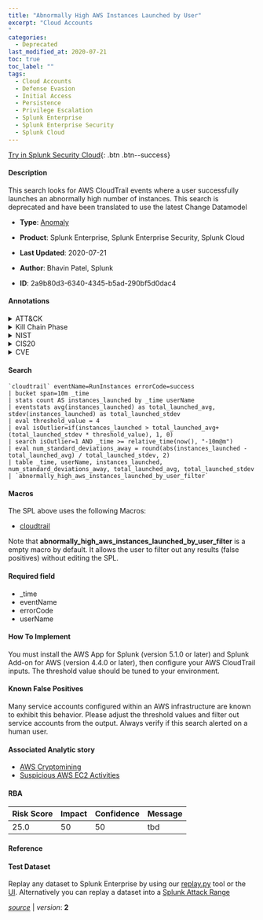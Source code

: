 ```yaml
---
title: "Abnormally High AWS Instances Launched by User"
excerpt: "Cloud Accounts
"
categories:
  - Deprecated
last_modified_at: 2020-07-21
toc: true
toc_label: ""
tags:
  - Cloud Accounts
  - Defense Evasion
  - Initial Access
  - Persistence
  - Privilege Escalation
  - Splunk Enterprise
  - Splunk Enterprise Security
  - Splunk Cloud
---
```




[Try in Splunk Security Cloud](https://www.splunk.com/en_us/products/cyber-security.html){: .btn .btn--success}

#### Description

This search looks for AWS CloudTrail events where a user successfully launches an abnormally high number of instances. This search is deprecated and have been translated to use the latest Change Datamodel

- **Type**: [Anomaly](https://github.com/splunk/security_content/wiki/Detection-Analytic-Types)
- **Product**: Splunk Enterprise, Splunk Enterprise Security, Splunk Cloud

- **Last Updated**: 2020-07-21
- **Author**: Bhavin Patel, Splunk
- **ID**: 2a9b80d3-6340-4345-b5ad-290bf5d0dac4


#### Annotations

<details>
  <summary>ATT&CK</summary>

<div markdown="1">


| ID             | Technique        |  Tactic             |
| -------------- | ---------------- |-------------------- |
| [T1078.004](https://attack.mitre.org/techniques/T1078/004/) | Cloud Accounts | Defense Evasion, Initial Access, Persistence, Privilege Escalation |

</div>
</details>


<details>
  <summary>Kill Chain Phase</summary>

<div markdown="1">

* Actions on Objectives


</div>
</details>


<details>
  <summary>NIST</summary>

<div markdown="1">

* DE.DP
* DE.AE



</div>
</details>

<details>
  <summary>CIS20</summary>

<div markdown="1">

* CIS 13



</div>
</details>

<details>
  <summary>CVE</summary>

<div markdown="1">


</div>
</details>

#### Search

```
`cloudtrail` eventName=RunInstances errorCode=success 
| bucket span=10m _time 
| stats count AS instances_launched by _time userName 
| eventstats avg(instances_launched) as total_launched_avg, stdev(instances_launched) as total_launched_stdev 
| eval threshold_value = 4 
| eval isOutlier=if(instances_launched > total_launched_avg+(total_launched_stdev * threshold_value), 1, 0) 
| search isOutlier=1 AND _time >= relative_time(now(), "-10m@m") 
| eval num_standard_deviations_away = round(abs(instances_launched - total_launched_avg) / total_launched_stdev, 2) 
| table _time, userName, instances_launched, num_standard_deviations_away, total_launched_avg, total_launched_stdev 
| `abnormally_high_aws_instances_launched_by_user_filter`
```

#### Macros
The SPL above uses the following Macros:
* [cloudtrail](https://github.com/splunk/security_content/blob/develop/macros/cloudtrail.yml)

Note that **abnormally_high_aws_instances_launched_by_user_filter** is a empty macro by default. It allows the user to filter out any results (false positives) without editing the SPL.

#### Required field
* _time
* eventName
* errorCode
* userName


#### How To Implement
You must install the AWS App for Splunk (version 5.1.0 or later) and Splunk Add-on for AWS (version 4.4.0 or later), then configure your AWS CloudTrail inputs. The threshold value should be tuned to your environment.

#### Known False Positives
Many service accounts configured within an AWS infrastructure are known to exhibit this behavior. Please adjust the threshold values and filter out service accounts from the output. Always verify if this search alerted on a human user.

#### Associated Analytic story
* [AWS Cryptomining](/stories/aws_cryptomining)
* [Suspicious AWS EC2 Activities](/stories/suspicious_aws_ec2_activities)




#### RBA

| Risk Score  | Impact      | Confidence   | Message      |
| ----------- | ----------- |--------------|--------------|
| 25.0 | 50 | 50 | tbd |


#### Reference


#### Test Dataset
Replay any dataset to Splunk Enterprise by using our [replay.py](https://github.com/splunk/attack_data#using-replaypy) tool or the [UI](https://github.com/splunk/attack_data#using-ui).
Alternatively you can replay a dataset into a [Splunk Attack Range](https://github.com/splunk/attack_range#replay-dumps-into-attack-range-splunk-server)



[*source*](https://github.com/splunk/security_content/tree/develop/detections/deprecated/abnormally_high_aws_instances_launched_by_user.yml) \| *version*: **2**